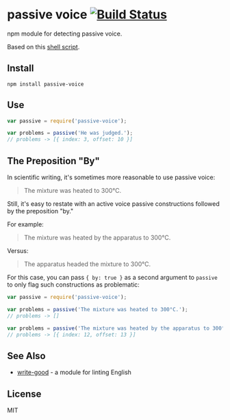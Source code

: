 # passive voice [![Build Status](https://travis-ci.org/btford/passive-voice.svg?branch=master)](https://travis-ci.org/btford/passive-voice)

npm module for detecting passive voice.

Based on this [shell script](http://matt.might.net/articles/shell-scripts-for-passive-voice-weasel-words-duplicates/).


## Install

```shell
npm install passive-voice
```


## Use

```javascript
var passive = require('passive-voice');

var problems = passive('He was judged.');
// problems -> [{ index: 3, offset: 10 }]
```


## The Preposition "By"

In scientific writing, it's sometimes more reasonable to use passive voice:

> The mixture was heated to 300°C.


Still, it's easy to restate with an active voice passive constructions followed by the
preposition "by."

For example:

> The mixture was heated by the apparatus to 300°C.

Versus:

> The apparatus headed the mixture to 300°C.

For this case, you can pass `{ by: true }` as a second argument to `passive` to only flag
such constructions as problematic:

```javascript
var passive = require('passive-voice');

var problems = passive('The mixture was heated to 300°C.');
// problems -> []

var problems = passive('The mixture was heated by the apparatus to 300°C.');
// problems -> [{ index: 12, offset: 13 }]
```


## See Also

* [write-good](https://github.com/btford/write-good) - a module for linting English


## License
MIT
